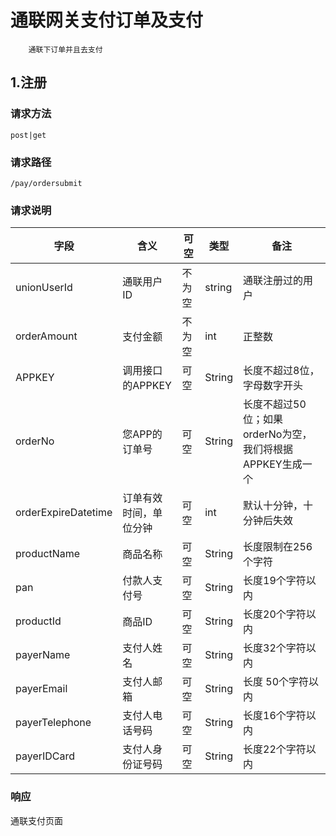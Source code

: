 # 通联网关支付订单及支付
```
    通联下订单并且去支付
```

## 1.注册

### 请求方法
`post|get`
### 请求路径
`/pay/ordersubmit`


### 请求说明
字段 | 含义 |  可空 | 类型 |  备注 |
| --- | --- | --- |--- |--- |
| unionUserId | 通联用户ID | 不为空|string | 通联注册过的用户|
|orderAmount  |支付金额| 不为空 | int| 正整数 |
|APPKEY  |调用接口的APPKEY| 可空 | String| 长度不超过8位，字母数字开头 |
orderNo| 您APP的订单号 | 可空 | String | 长度不超过50位；如果orderNo为空，我们将根据APPKEY生成一个|
orderExpireDatetime | 订单有效时间，单位分钟|可空| int| 默认十分钟，十分钟后失效
productName |商品名称|可空| String |长度限制在256个字符
pan |付款人支付号|可空|String |长度19个字符以内
productId |商品ID| 可空|String|长度20个字符以内
payerName |支付人姓名| 可空| String |长度32个字符以内
payerEmail|支付人邮箱|  可空| String |  长度 50个字符以内
payerTelephone |支付人电话号码  |可空| String |  长度16个字符以内
payerIDCard   |支付人身份证号码|  可空| String |   长度22个字符以内



### 响应
 通联支付页面